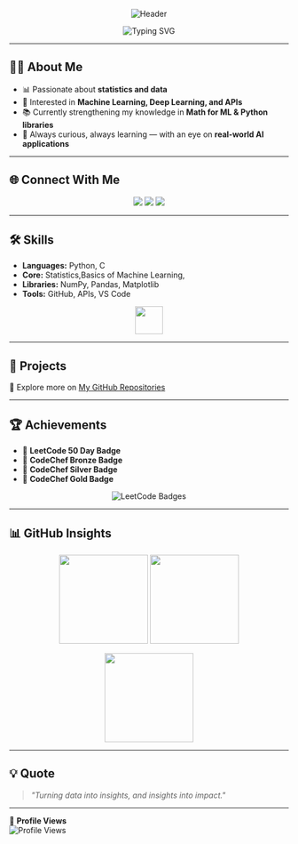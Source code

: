 <!-- HEADER -->
<p align="center">
  <img src="https://capsule-render.vercel.app/api?type=rect&color=0:0000FF,100:20B2AA&height=100&section=header&text=Nithya%20Shri%20S%20K&fontColor=ffffff&fontSize=35&animation=fadeIn&fontAlignY=55" alt="Header"/>
</p>

<p align="center">
  <img src="https://readme-typing-svg.herokuapp.com?font=Roboto+Mono&size=24&color=2E8B57&center=true&vCenter=true&width=900&lines=Passionate+about+Statistics+and+Data;Exploring+Machine+Learning+%26+APIs;Curious+about+New+Technologies" alt="Typing SVG"/>
</p>

---

## 👩‍💻 About Me  
- 📊 Passionate about **statistics and data**  
- 🤖 Interested in **Machine Learning, Deep Learning, and APIs**  
- 📚 Currently strengthening my knowledge in **Math for ML & Python libraries**  
- 🌱 Always curious, always learning — with an eye on **real-world AI applications**  

---

## 🌐 Connect With Me  
<p align="center">
  <a href="https://github.com/NithyaShriSK"><img src="https://img.shields.io/badge/GitHub-181717?style=for-the-badge&logo=github&logoColor=white"/></a>
  <a href="https://leetcode.com/u/nithyashrisk/"><img src="https://img.shields.io/badge/LeetCode-FFA116?style=for-the-badge&logo=leetcode&logoColor=white"/></a>
  <a href="https://huggingface.co/NithyaShriSK"><img src="https://img.shields.io/badge/HuggingFace-FCC624?style=for-the-badge&logo=huggingface&logoColor=black"/></a>
</p>

---

## 🛠️ Skills  
- **Languages:** Python, C  
- **Core:** Statistics,Basics of Machine Learning,   
- **Libraries:** NumPy, Pandas, Matplotlib  
- **Tools:** GitHub, APIs, VS Code  

<p align="center">
  <img src="https://skillicons.dev/icons?i=python,cpp,numpy,pandas,git,github,vscode" height="50"/>
</p>

---

## 📂 Projects  
🔹 Explore more on [My GitHub Repositories](https://github.com/NithyaShriSK)  

---

## 🏆 Achievements  
- 🏅 **LeetCode 50 Day Badge**  
- 🥉 **CodeChef Bronze Badge**  
- 🥈 **CodeChef Silver Badge**  
- 🥇 **CodeChef Gold Badge**  

<p align="center">
  <img src="https://leetcode-badge-showcase.vercel.app/api?username=nithyashrisk&theme=light" alt="LeetCode Badges"/>
</p>

---

## 📊 GitHub Insights  
<p align="center">
  <img src="https://github-readme-stats.vercel.app/api?username=NithyaShriSK&show_icons=true&theme=default&hide_border=true" height="160"/>
  <img src="https://github-readme-stats.vercel.app/api/top-langs/?username=NithyaShriSK&layout=compact&theme=default&hide_border=true" height="160"/>
</p>

<p align="center">
  <img src="https://streak-stats.demolab.com?user=NithyaShriSK&theme=default&hide_border=true" height="160"/>
</p>

---

## 💡 Quote  
> *"Turning data into insights, and insights into impact."*  

---

👀 **Profile Views**  
![Profile Views](https://komarev.com/ghpvc/?username=NithyaShriSK&style=flat-square&color=2E8B57)  
